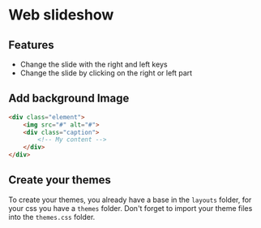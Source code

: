 # Web slideshow

## Features
- Change the slide with the right and left  keys
- Change the slide by clicking on the right or left part

## Add background Image
```html
<div class="element">
    <img src="#" alt="#">
    <div class="caption">
        <!-- My content -->
    </div>
</div>
```

## Create your themes 

To create your themes, you already have a base in the `layouts` folder,
for your css you have a `themes` folder. Don't forget to
import your theme files into the `themes.css` folder.





